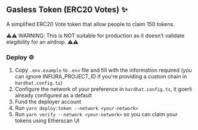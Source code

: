 ## Gasless Token (ERC20 Votes) ✨

A simplified ERC20 Vote token that allow people to claim 150 tokens.

⚠️⚠️ WARNING: This is NOT suitable for production as it doesn't validate elegibility for an airdrop. ⚠️⚠️

### Deploy ⚙️

1. Copy `.env.example` to `.env` file and fill with the information required (you can ignore INFURA_PROJECT_ID if you're providing a custom chain in `hardhat.config.ts`)
2. Configure the network of your preference in `hardhat.config.ts`, it goerli already configured as a default
3. Fund the deployer account
4. Run `yarn deploy:token --network <your-network>`
5. Run `yarn verify --network <your-network>` so you can claim your tokens using Etherscan UI
